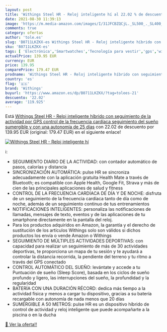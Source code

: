 ```yaml
---
layout: post
title: 'Withings Steel HR - Reloj inteligente hí al 22.02 % de descuento'
date: 2021-08-30 11:39:13
image: 'https://m.media-amazon.com/images/I/31JFCBZQCjL._SL500_._SL400_.jpg'
comments: true
category: ofertas
author: 'tole.es'
slug: 'B0711LKZKX-es Withings Steel HR - Reloj inteligente híbrido con...'
sku: 'B0711LKZKX-es'
tags: [ 'Electrónica','Smartwatches','Tecnología para vestir','gps','withings', ]
actualPrice: 139.95 EUR
currency: EUR
price: 139.95
comparePrice: 179.47 EUR
prodname: 'Withings Steel HR - Reloj inteligente híbrido con seguimiento de la actividad por GPS  control de la frecuencia cardíaca  seguimiento del sueño  sumergible y con una autonomía de 25 días'
country: 'es'
flag: '🇪🇸'
brand: 'Withings'
buyurl: 'https://www.amazon.es/dp/B0711LKZKX/?tag=tolees-21'
descuento: '22.02'
average: '119.925'
---
```


Está [Withings Steel HR - Reloj inteligente híbrido con seguimiento de la actividad por GPS  control de la frecuencia cardíaca  seguimiento del sueño  sumergible y con una autonomía de 25 días](https://www.amazon.es/dp/B0711LKZKX/?tag=tolees-21) con 22.02 de descuento por 139.95 EUR (original: 179.47 EUR) en el siguiente enlace!

[![Withings Steel HR - Reloj inteligente hí](https://m.media-amazon.com/images/I/31JFCBZQCjL._SL500_._SL400_.jpg)](https://www.amazon.es/dp/B0711LKZKX/?tag=tolees-21)

ℹ️:

- SEGUIMIENTO DIARIO DE LA ACTIVIDAD: con contador automático de pasos, calorías y distancia
- SINCRONIZACIÓN AUTOMÁTICA: pulse HR se sincroniza adecuadamente con la aplicación gratuita Health Mate a través de Bluetooth; es compatible con Apple Health, Google Fit, Strava y más de cien de las principales aplicaciones de salud y fitness
- CONTROL DE LA FRECUENCIA CARDÍACA DE DÍA Y DE NOCHE: disfruta de un seguimiento de la frecuencia cardíaca tanto de día como de noche, además de un seguimiento continuo de tus entrenamientos
- NOTIFICACIONES INTELIGENTES: personaliza las notificaciones de llamadas, mensajes de texto, eventos y de las aplicaciones de tu smartphone directamente en la pantalla del reloj.
- Para los productos adquiridos en Amazon, la garantía y el derecho de sustitución de los artículos Withings solo son válidos si dichos productos los envía o vende Amazon o Withings
- SEGUIMIENTO DE MÚLTIPLES ACTIVIDADES DEPORTIVAS: con capacidad para realizar un seguimiento de más de 30 actividades deportivas, te proporciona un mapa de tu sesión y te ayudará a controlar la distancia recorrida, la pendiente del terreno y tu ritmo a través del GPS conectado
- CONTROL AUTOMÁTICO DEL SUEÑO: levántate y accede a tu Puntuación de sueño (Sleep Score), basada en los ciclos de sueño profundo y ligero, las interrupciones del sueño, la profundidad y la regularidad
- BATERÍA CON UNA DURACIÓN RÉCORD: dedica más tiempo a la actividad física y menos a cargar tu dispositivo, gracias a su batería recargable con autonomía de nada menos que 20 días
- SUMERGIBLE A 50 METROS: pulse HR es un dispositivo híbrido de control de actividad y reloj inteligente que puede acompañarte a la piscina o en la ducha

[🛒 Ver la oferta!!](https://www.amazon.es/dp/B0711LKZKX/?tag=tolees-21)
